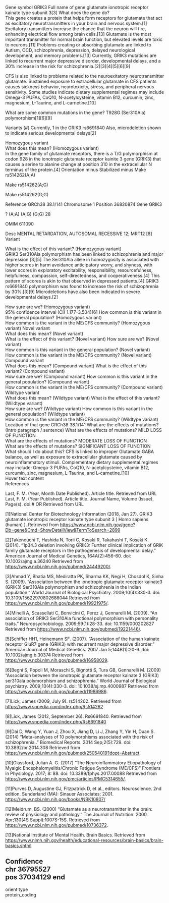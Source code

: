 Gene symbol	
GRIK3
Full name of gene
glutamate ionotropic receptor kainate type subunit 3[3]
What does the gene do?	
This gene creates a protein that helps form receptors for glutamate that act as excitatory neurotransmitters in your brain and nervous system.[1]  Excitatory transmitters increase the chance that the neuron will fire, enhancing electrical flow among brain cells.[13]  Glutamate is the most important transmitter for normal brain function, but elevated levels are toxic to neurons.[11]  Problems creating or absorbing glutamate are linked to Autism, OCD, schizophrenia, depression, delayed neurological development, and memory problems.[13]  Currently, GRIK3 mutations are linked to recurrent major depressive disorder, developmental delays, and a 30% increase in the risk for schizophrenia.[2][3][4][5][6][9]

CFS is also linked to problems related to the neuroexitatory neurotransmitter glutamate.  Sustained exposure to extracellular glutamate in CFS patients causes sickness behavior, neurotoxicity, stress, and peripheral nervous sensitivity.  Some studies indicate dietary supplemental regimes may include Omega-3 PUFAs, CoQ10, N-acetylcysteine, vitamin B12, curcumin, zinc, magnesium, L-Taurine, and L-carnetine.[10]

What are some common mutations in the gene?	
T928G (Ser310Ala) polymorphism[1][6][9]

Variants (#)	Currently, 1 in the GRIK3 rs6691840
Also, microdeletion shown to indicate serious developmental delays[2]

Homozygous variant	
What does this mean? (Homozygous variant)	
In the gene family of glutamate receptors, there is a T/G polymorphism at codon 928 in the ionotropic glutamate receptor kainite 3 gene (GRIK3) that causes a serine to alanine change at position 310 in the extracellular N terminus of the protein.[4]
Orientation
minus
Stabilized
minus
Make rs514262(A;A)

Make rs514262(A;G)

Make rs514262(G;G)

Reference	GRCh38 38.1/141
Chromosome	1
Position	36820874
Gene	GRIK3

?
(A;A) (A;G) (G;G)	28

OMIM
611090

Desc	MENTAL RETARDATION, AUTOSOMAL RECESSIVE 12; MRT12
 [8] Variant	

What is the effect of this variant? (Homozygous variant)	
GRIK3 Ser310Ala polymorphism has been linked to schizophrenia and major depression.[3][5]  The Ser310Ala allele in homozygosity is associated with higher scores in harm avoidance anticipatory worry, and shyness, with lower scores in exploratory excitability, responsibility, resourcefulness, helpfulness, compassion, self-directedness, and cooperativeness.[4] This pattern of scores is akin to that observed in depressed patients.[4]  GRIK3 rs6691840 polymorphism was found to increase the risk of schizophrenia by 30%.[3][9]  Microdeletions have also been indicated in severe developmental delays.[2]

How sure are we? (Homozygous variant)	
95% confidence interval (CI) 1.177-3.504)[6]
How common is this variant in the general population? (Homozygous variant)	
How common is the variant in the ME/CFS community? (Homozygous variant)	
Novel variant	
What does this mean? (Novel variant)	
What is the effect of this variant? (Novel variant)	How sure are we? (Novel variant)	
How common is this variant in the general population? (Novel variant)	
How common is the variant in the ME/CFS community? (Novel variant)	
Compound variant	
What does this mean? (Compound variant)	
What is the effect of this variant? (Compound variant)	
How sure are we? (Compound variant)	
How common is this variant in the general population? (Compound variant)	
How common is the variant in the ME/CFS community? (Compound variant)	
Wildtype variant	
What does this mean? (Wildtype variant)	
What is the effect of this variant? (Wildtype variant)	
How sure are we? (Wildtype variant)	
How common is this variant in the general population? (Wildtype variant)	
How common is the variant in the ME/CFS community? (Wildtype variant)	
Location of that gene
GRCh38 38.1/141
What are the effects of mutations? (Intro paragraph / sentence)	
What are the effects of mutations? 
MILD LOSS OF FUNCTION	
What are the effects of mutations? 
MODERATE LOSS OF FUNCTION	
What are the effects of mutations? 
SIGNIFICANT LOSS OF FUNCTION	
What should I do about this? 
CFS is linked to improper Glutamate:GABA balance, as well as exposure to extracellular glutamate caused by neuroinflammatory stimuli.  Complementary dietary supplemental regimes may include: Omega-3 PUFAs, CoQ10, N-acetylcysteine, vitamin B12, curcumin, zinc, magnesium, L-Taurine, and L-carnetine.[10]	
Hover text content	
References	

Last, F. M. (Year, Month Date Published). Article title. Retrieved from URL
Last, F. M. (Year Published). Article title. Journal Name, Volume (Issue), Page(s). doi:# OR Retrieved from URL

[1]National Center for Biotechnology Information (2018, Jan 27). GRIK3 glutamate ionotropic receptor kainate type subunit 3 [ Homo sapiens (human) ]. Retrieved from https://www.ncbi.nlm.nih.gov/gene?Db=gene&Cmd=ShowDetailView&TermToSearch=2899

[2]Takenouchi T, Hashida N, Torii C, Kosaki R, Takahashi T, Kosaki K. (2014). “1p34.3 deletion involving GRIK3: Further clinical implication of GRIK family glutamate receptors in the pathogenesis of developmental delay.” American Journal of Medical Genetics, 164A(2):456-60. doi: 10.1002/ajmg.a.36240 Retrieved from https://www.ncbi.nlm.nih.gov/pubmed/24449200/.

[3]Ahmad Y, Bhatia MS, Mediratta PK, Sharma KK, Negi H, Chosdol K, Sinha S. (2009). “Association between the ionotropic glutamate receptor kainate3 (GRIK3) Ser310Ala polymorphism and schizophrenia in the Indian population.” World Journal of Biological Psychiatry. 2009;10(4):330-3. doi: 10.3109/15622970802688044 Retrieved from https://www.ncbi.nlm.nih.gov/pubmed/19921975/.

[4]Minelli A, Scassellati C, Bonvicini C, Perez J, Gennarelli M. (2009). “An association of GRIK3 Ser310Ala functional polymorphism with personality traits.” Neuropsychobiology. 2009;59(1):28-33. doi: 10.1159/000202827 Retrieved from https://www.ncbi.nlm.nih.gov/pubmed/19221446/.

[5]Schiffer HH1, Heinemann SF. (2007). “Association of the human kainate receptor GluR7 gene (GRIK3) with recurrent major depressive disorder.” American Journal of Medical Genetics. 2007 Jan 5;144B(1):20-6. doi: 10.1002/ajmg.b.30374 Retrieved from https://www.ncbi.nlm.nih.gov/pubmed/16958029.

[6]Begni S, Popoli M, Moraschi S, Bignotti S, Tura GB, Gennarelli M. (2009) “Association between the ionotropic glutamate receptor kainate 3 (GRIK3) ser310ala polymorphism and schizophrenia.” World Journal of Biological psychiatry. 2009;10(4):330-3. doi: 10.1038/sj.mp.4000987 Retrieved from https://www.ncbi.nlm.nih.gov/pubmed/11986986.

[7]Lick, James (2009, July 9). rs514262. Retrieved from https://www.snpedia.com/index.php/Rs514262

[8]Lick, James (2012, September 26). Rs6691840. Retrieved from https://www.snpedia.com/index.php/Rs6691840

[9]Dai D, Wang Y, Yuan J, Zhou X, Jiang D, Li J, Zhang Y, Yin H, Duan S. (2014) “Meta-analyses of 10 polymorphisms associated with the risk of schizophrenia..” Biomedical Reports. 2014 Sep;2(5):729. doi: 10.3892/br.2014.308 Retrieved from https://www.ncbi.nlm.nih.gov/pubmed/25054019?dopt=Abstract.

[10]Glassford, Julian A. G. (2017) “The Neuroinflammatory Etiopathology of Myalgic Encephalomyelitis/Chronic Fatigue Syndrome (ME/CFS)” Frontiers in Physiology. 2017; 8: 88. doi: 10.3389/fphys.2017.00088 Retrieved from https://www.ncbi.nlm.nih.gov/pmc/articles/PMC5314655/.

[11]Purves D, Augustine GJ, Fitzpatrick D, et al., editors. Neuroscience. 2nd edition. Sunderland (MA): Sinauer Associates; 2001. https://www.ncbi.nlm.nih.gov/books/NBK10807/

[12]Meldrum, BS. (2000) “Glutamate as a neurotransmitter in the brain: review of physiology and pathology.” The Journal of Nutrition. 2000 Apr;130(4S Suppl):1007S-15S. Retrieved from https://www.ncbi.nlm.nih.gov/pubmed/10736372.

[13]National Institute of Mental Health. Brain Basics. Retrieved from https://www.nimh.nih.gov/health/educational-resources/brain-basics/brain-basics.shtml

Confidence	
chr	
36795527	
pos	
37034129
end	
-
orient	type	
protein_coding														
